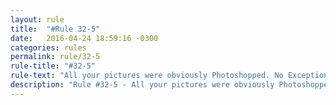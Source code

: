 ```yaml
---
layout: rule
title:  "#Rule 32-5"
date:   2016-04-24 18:59:16 -0300
categories: rules
permalink: rule/32-5
rule-title: "#32-5"
rule-text: "All your pictures were obviously Photoshopped. No Exceptions."
description: "Rule #32-5 - All your pictures were obviously Photoshopped. No Exceptions."
---
```

